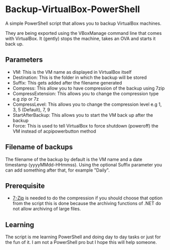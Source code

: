 # Backup-VirtualBox-PowerShell
A simple PowerShell script that allows you to backup VirtualBox machines. 

They are being exported using the VBoxManage command line that comes with VirtualBox. It (gently) stops the machine, takes an OVA and starts it back up. 

## Parameters
* VM: This is the VM name as displayed in VirtualBox itself
* Destination: This is the folder in which the backup will be stored
* Suffix: This gets added after the filename generated
* Compress: This allow you to have compression of the backup using 7zip
* CompressExtension: This allows you to change the compression type e.g zip or 7z
* CompressLevel: This allows you to change the compression level e.g 1, 3, 5 (Default), 7, 9
* StartAfterBackup: This allows you to start the VM back up after the backup
* Force: This is used to tell VirtualBox to force shutdown (poweroff) the VM instead of acpipowerbutton method

## Filename of backups
The filename of the backup by default is the VM name and a date timestamp (yyyyMMdd-HHmmss). Using the optional Suffix parameter you can add something after that, for example "Daily". 

## Prerequisite
* [7-Zip](https://www.7-zip.org/) is needed to do the compression if you should choose that option from the script this is done because the archiving functions of .NET do not allow archiving of large files. 

## Learning
The script is me learning PowerShell and doing day to day tasks or just for the fun of it. I am not a PowerShell pro but I hope this will help someone. 
